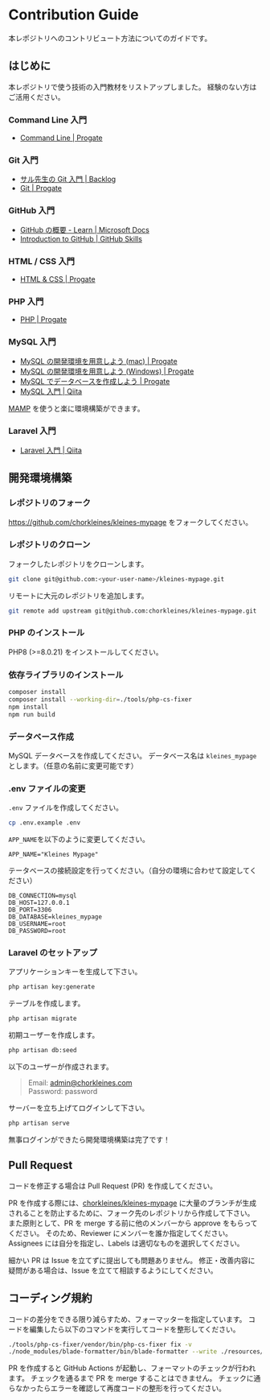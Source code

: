 # Contribution Guide

本レポジトリへのコントリビュート方法についてのガイドです。

## はじめに

本レポジトリで使う技術の入門教材をリストアップしました。
経験のない方はご活用ください。

### Command Line 入門

-   [Command Line | Progate](https://prog-8.com/courses/commandline)

### Git 入門

-   [サル先生の Git 入門 | Backlog](https://backlog.com/ja/git-tutorial/)
-   [Git | Progate](https://prog-8.com/courses/git)

### GitHub 入門

-   [GitHub の概要 - Learn | Microsoft Docs](https://docs.microsoft.com/ja-jp/training/modules/introduction-to-github/)
-   [Introduction to GitHub | GitHub Skills](https://github.com/skills/introduction-to-github)

### HTML / CSS 入門

-   [HTML & CSS | Progate](https://prog-8.com/courses/html)

### PHP 入門

-   [PHP | Progate](https://prog-8.com/courses/php)

### MySQL 入門

-   [MySQL の開発環境を用意しよう (mac) | Progate](https://prog-8.com/docs/mysql-env)
-   [MySQL の開発環境を用意しよう (Windows) | Progate](https://prog-8.com/docs/mysql-env-win)
-   [MySQL でデータベースを作成しよう | Progate](https://prog-8.com/docs/mysql-database-setup)
-   [MySQL 入門 | Qiita](https://qiita.com/okamuuu/items/c4efb7dc606d9efe4282)

[MAMP](https://www.mamp.info/en/mamp) を使うと楽に環境構築ができます。

### Laravel 入門

-   [Laravel 入門 | Qiita](https://qiita.com/sano1202/items/6021856b70e4f8d3dc3d)

## 開発環境構築

### レポジトリのフォーク

https://github.com/chorkleines/kleines-mypage をフォークしてください。

### レポジトリのクローン

フォークしたレポジトリをクローンします。

```sh
git clone git@github.com:<your-user-name>/kleines-mypage.git
```

リモートに大元のレポジトリを追加します。

```sh
git remote add upstream git@github.com:chorkleines/kleines-mypage.git
```

### PHP のインストール

PHP8 (>=8.0.21) をインストールしてください。

### 依存ライブラリのインストール

```sh
composer install
composer install --working-dir=./tools/php-cs-fixer
npm install
npm run build
```

### データベース作成

MySQL データベースを作成してください。
データベース名は `kleines_mypage` とします。（任意の名前に変更可能です）

### .env ファイルの変更

`.env` ファイルを作成してください。

```sh
cp .env.example .env
```

`APP_NAME`を以下のように変更してください。

```
APP_NAME="Kleines Mypage"
```

テータベースの接続設定を行ってください。（自分の環境に合わせて設定してください）

```
DB_CONNECTION=mysql
DB_HOST=127.0.0.1
DB_PORT=3306
DB_DATABASE=kleines_mypage
DB_USERNAME=root
DB_PASSWORD=root
```

### Laravel のセットアップ

アプリケーションキーを生成して下さい。

```sh
php artisan key:generate
```

テーブルを作成します。

```sh
php artisan migrate
```

初期ユーザーを作成します。

```sh
php artisan db:seed
```

以下のユーザーが作成されます。

> Email: admin@chorkleines.com  
> Password: password

サーバーを立ち上げてログインして下さい。

```sh
php artisan serve
```

無事ログインができたら開発環境構築は完了です！

## Pull Request

コードを修正する場合は Pull Request (PR) を作成してください。

PR を作成する際には、[chorkleines/kleines-mypage](https://github.com/chorkleines/kleines-mypage) に大量のブランチが生成されることを防止するために、フォーク先のレポジトリから作成して下さい。
また原則として、PR を merge する前に他のメンバーから approve をもらってください。
そのため、Reviewer にメンバーを誰か指定してください。Assignees には自分を指定し、Labels は適切なものを選択してください。

細かい PR は Issue を立てずに提出しても問題ありません。
修正・改善内容に疑問がある場合は、Issue を立てて相談するようにしてください。

## コーディング規約

コードの差分をできる限り減らすため、フォーマッターを指定しています。
コードを編集したら以下のコマンドを実行してコードを整形してください。

```sh
./tools/php-cs-fixer/vendor/bin/php-cs-fixer fix -v
./node_modules/blade-formatter/bin/blade-formatter --write ./resources/**/*.blade.php
```

PR を作成すると GitHub Actions が起動し、フォーマットのチェックが行われます。
チェックを通るまで PR を merge することはできません。
チェックに通らなかったらエラーを確認して再度コードの整形を行ってください。
